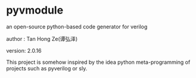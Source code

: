 # pyvmodule
an open-source python-based code generator for verilog

author : Tan Hong Ze(谭弘泽)

version: 2.0.16

This project is somehow inspired by the idea python meta-programming of projects such as pyverilog or sly.
